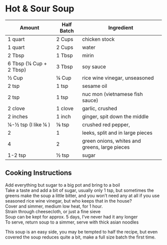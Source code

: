 # Hot & Sour Soup  
  
|Amount|Half Batch|Ingredient|  
|----|----|----|  
1 quart | 2 Cups | chicken stock  
1 quart | 2 Cups | water  
2 Tbsp | 1 Tbsp | mirin  
6 Tbsp (¼ Cup + 2 Tbsp) | 3 Tbsp | soy sauce  
½ Cup | ¼ Cup | rice wine vinegar, unseasoned  
2 tsp | 1 tsp | sesame oil  
2 tsp | 1 tsp | nuc mon (vietnamese fish sauce)  
2 clove | 1 clove | garlic, crushed  
2 inches | 1 inch | ginger, spit down the middle  
¼-½ tsp (I like ¼ ) | ⅛ tsp | crushed red pepper,   
2 | 1 | leeks, split and in large pieces  
4 | 2 | green onions, whites and greens, large pieces  
1-2 tsp | ½ tsp | sugar  
## Cooking Instructions  
Add everything but sugar to a big pot and bring to a boil  
Take a taste and add a bit of sugar, usually only 1 tsp, but sometimes the greens make the soup a little bitter, and you won’t need any at all if you use seasoned rice wine vinegar, but who keeps that in the house?  
Cover and simmer, medium low heat, for 1 hour.  
Strain through cheesecloth, or just a fine sieve  
Soup can be kept for approx. 5 days, I’ve never had it any longer  
To serve, return soup to a simmer, serve with thick asian noodles  
  
This soup is an easy side, you may be tempted to half the recipe, but even covered the soup reduces quite a bit, make a full size batch the first time.  